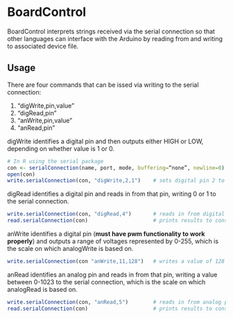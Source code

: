 # BoardControl

BoardControl interprets strings received via the serial connection so that other languages can interface with the Arduino by reading from and writing to associated device file.

## Usage

There are four commands that can be issed via writing to the serial connection:
1. “digWrite,pin,value”
2. “digRead,pin”
3. “anWrite,pin,value”
4. “anRead,pin”

digWrite identifies a digital pin and then outputs either HIGH or LOW, depending on whether value is 1 or 0.
```R 
# In R using the serial package
con <- serialConnection(name, port, mode, buffering=“none”, newline=0)
open(con)
write.serialConnection(con, "digWrite,2,1")    # sets digital pin 2 to HIGH
```
digRead identifies a digital pin and reads in from that pin, writing 0 or 1 to the serial connection.
```R
write.serialConnection(con, "digRead,4")       # reads in from digital pin 4
read.serialConnection(con)                     # prints results to console
```
anWrite identifies a digital pin (**must have pwm functionality to work properly**) and outputs a range of voltages represented by 0-255, which is the scale on which analogWrite is based on.
```R
write.serialConnection(con "anWrite,11,128")   # writes a value of 128 to pin 11
```
anRead identifies an analog pin and reads in from that pin, writing a value between 0-1023 to the serial connection, which is the scale on which analogRead is based on.
```R
write.serialConnection(con, "anRead,5")        # reads in from analog pin 5
read.serialConnection(con)                     # prints results to console
```